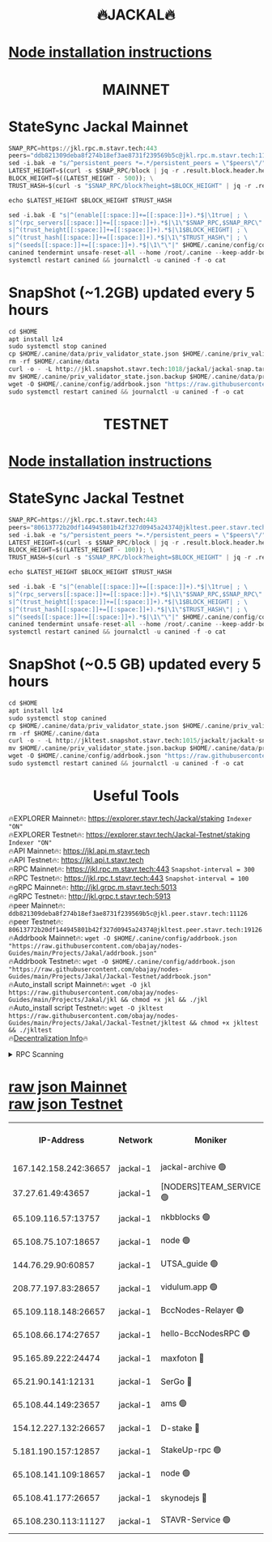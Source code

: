 <h1 align="center"> 🔥JACKAL🔥</h1>

[Node installation instructions](https://github.com/obajay/nodes-Guides/tree/main/Projects/Jakal)
=

<h1 align="center"> MAINNET</h1>

# StateSync Jackal Mainnet
```python
SNAP_RPC=https://jkl.rpc.m.stavr.tech:443
peers="ddb821309deba8f274b18ef3ae8731f239569b5c@jkl.rpc.m.stavr.tech:11126"
sed -i.bak -e "s/^persistent_peers *=.*/persistent_peers = \"$peers\"/" $HOME/.canine/config/config.toml
LATEST_HEIGHT=$(curl -s $SNAP_RPC/block | jq -r .result.block.header.height); \
BLOCK_HEIGHT=$((LATEST_HEIGHT - 500)); \
TRUST_HASH=$(curl -s "$SNAP_RPC/block?height=$BLOCK_HEIGHT" | jq -r .result.block_id.hash)

echo $LATEST_HEIGHT $BLOCK_HEIGHT $TRUST_HASH

sed -i.bak -E "s|^(enable[[:space:]]+=[[:space:]]+).*$|\1true| ; \
s|^(rpc_servers[[:space:]]+=[[:space:]]+).*$|\1\"$SNAP_RPC,$SNAP_RPC\"| ; \
s|^(trust_height[[:space:]]+=[[:space:]]+).*$|\1$BLOCK_HEIGHT| ; \
s|^(trust_hash[[:space:]]+=[[:space:]]+).*$|\1\"$TRUST_HASH\"| ; \
s|^(seeds[[:space:]]+=[[:space:]]+).*$|\1\"\"|" $HOME/.canine/config/config.toml
canined tendermint unsafe-reset-all --home /root/.canine --keep-addr-book
systemctl restart canined && journalctl -u canined -f -o cat
```
# SnapShot (~1.2GB) updated every 5 hours
```python
cd $HOME
apt install lz4
sudo systemctl stop canined
cp $HOME/.canine/data/priv_validator_state.json $HOME/.canine/priv_validator_state.json.backup
rm -rf $HOME/.canine/data
curl -o - -L http://jkl.snapshot.stavr.tech:1018/jackal/jackal-snap.tar.lz4 | lz4 -c -d - | tar -x -C $HOME/.canine --strip-components 2
mv $HOME/.canine/priv_validator_state.json.backup $HOME/.canine/data/priv_validator_state.json
wget -O $HOME/.canine/config/addrbook.json "https://raw.githubusercontent.com/obajay/nodes-Guides/main/Projects/Jakal/addrbook.json"
sudo systemctl restart canined && journalctl -u canined -f -o cat
```

<h1 align="center"> TESTNET</h1>

[Node installation instructions](https://github.com/obajay/nodes-Guides/tree/main/Projects/Jakal/Jackal-Testnet)
=

# StateSync Jackal Testnet
```python
SNAP_RPC=https://jkl.rpc.t.stavr.tech:443
peers="80613772b20df144945801b42f327d0945a24374@jkltest.peer.stavr.tech:19126"
sed -i.bak -e "s/^persistent_peers *=.*/persistent_peers = \"$peers\"/" $HOME/.canine/config/config.toml
LATEST_HEIGHT=$(curl -s $SNAP_RPC/block | jq -r .result.block.header.height); \
BLOCK_HEIGHT=$((LATEST_HEIGHT - 100)); \
TRUST_HASH=$(curl -s "$SNAP_RPC/block?height=$BLOCK_HEIGHT" | jq -r .result.block_id.hash)

echo $LATEST_HEIGHT $BLOCK_HEIGHT $TRUST_HASH

sed -i.bak -E "s|^(enable[[:space:]]+=[[:space:]]+).*$|\1true| ; \
s|^(rpc_servers[[:space:]]+=[[:space:]]+).*$|\1\"$SNAP_RPC,$SNAP_RPC\"| ; \
s|^(trust_height[[:space:]]+=[[:space:]]+).*$|\1$BLOCK_HEIGHT| ; \
s|^(trust_hash[[:space:]]+=[[:space:]]+).*$|\1\"$TRUST_HASH\"| ; \
s|^(seeds[[:space:]]+=[[:space:]]+).*$|\1\"\"|" $HOME/.canine/config/config.toml
canined tendermint unsafe-reset-all --home /root/.canine --keep-addr-book
systemctl restart canined && journalctl -u canined -f -o cat
```
# SnapShot (~0.5 GB) updated every 5 hours
```python
cd $HOME
apt install lz4
sudo systemctl stop canined
cp $HOME/.canine/data/priv_validator_state.json $HOME/.canine/priv_validator_state.json.backup
rm -rf $HOME/.canine/data
curl -o - -L http://jkltest.snapshot.stavr.tech:1015/jackalt/jackalt-snap.tar.lz4 | lz4 -c -d - | tar -x -C $HOME/.canine --strip-components 2
mv $HOME/.canine/priv_validator_state.json.backup $HOME/.canine/data/priv_validator_state.json
wget -O $HOME/.canine/config/addrbook.json "https://raw.githubusercontent.com/obajay/nodes-Guides/main/Projects/Jakal/Jackal-Testnet/addrbook.json"
sudo systemctl restart canined && journalctl -u canined -f -o cat
```

 <h1 align="center"> Useful Tools</h1>

🔥EXPLORER Mainnet🔥:      https://explorer.stavr.tech/Jackal/staking		        `Indexer "ON"` \
🔥EXPLORER Testnet🔥:      https://explorer.stavr.tech/Jackal-Testnet/staking     `Indexer "ON"` \
🔥API Mainnet🔥: 			 		 https://jkl.api.m.stavr.tech \
🔥API Testnet🔥: 			 		 https://jkl.api.t.stavr.tech \
🔥RPC Mainnet🔥:           https://jkl.rpc.m.stavr.tech:443              `Snapshot-interval = 300` \
🔥RPC Testnet🔥:           https://jkl.rpc.t.stavr.tech:443              `Snapshot-interval = 100` \
🔥gRPC Mainnet🔥:          http://jkl.grpc.m.stavr.tech:5013 \
🔥gRPC Testnet🔥:          http://jkl.grpc.t.stavr.tech:5913 \
🔥peer Mainnet🔥:					 `ddb821309deba8f274b18ef3ae8731f239569b5c@jkl.peer.stavr.tech:11126` \
🔥peer Testnet🔥:					 `80613772b20df144945801b42f327d0945a24374@jkltest.peer.stavr.tech:19126` \
🔥Addrbook Mainnet🔥:    ```wget -O $HOME/.canine/config/addrbook.json "https://raw.githubusercontent.com/obajay/nodes-Guides/main/Projects/Jakal/addrbook.json"``` \
🔥Addrbook Testnet🔥:    ```wget -O $HOME/.canine/config/addrbook.json "https://raw.githubusercontent.com/obajay/nodes-Guides/main/Projects/Jakal/Jackal-Testnet/addrbook.json"``` \
🔥Auto_install script Mainnet🔥: ```wget -O jkl https://raw.githubusercontent.com/obajay/nodes-Guides/main/Projects/Jakal/jkl && chmod +x jkl && ./jkl``` \
🔥Auto_install script Testnet🔥: ```wget -O jkltest https://raw.githubusercontent.com/obajay/nodes-Guides/main/Projects/Jakal/Jackal-Testnet/jkltest && chmod +x jkltest && ./jkltest``` \
🔥[Decentralization Info](https://github.com/obajay/StateSync-snapshots/tree/main/Projects/Jackal/Decentralization)🔥


<details>
<summary>RPC Scanning</summary>

<h2 align="center"> We scan nodes in real time every 4 hours. And we provide the final result of RPC endpoints.
We cannot influence the operation of these nodes in any way. </h2>


```python
If Voting Power is higher than 0 --> then the Node is a validator of the network and may be subject to attack and be a potential threat to the chain.
```
```python
We marked such validators with a red symbol
```

</details>

[raw json Mainnet](https://rpc-check.jaclalm.stavr.tech/jaclalm/rpc-jaclalm-result.json) \
[raw json Testnet](https://github.com/obajay/StateSync-snapshots/tree/main/Projects/Jackal/Rpc-Check-Testnet)
=

<table><tr><th>IP-Address</th><th>Network</th><th>Moniker</th><th>Latest Block Height</th><th>Earliest Block Height</th><th>Catching Up</th><th>Tx Index</th><th>Voting Power</th><th>Scan Time</th></tr><tr><td>167.142.158.242:36657</td><td>jackal-1</td><td>jackal-archive 🟢</td><td>6453207</td><td>2770293</td><td>False</td><td>on</td><td>0</td><td>2024-02-12T03:03:10.081057169UTC</td></tr><tr><td>37.27.61.49:43657</td><td>jackal-1</td><td>[NODERS]TEAM_SERVICE 🟢</td><td>6453191</td><td>6142001</td><td>False</td><td>on</td><td>0</td><td>2024-02-12T03:01:03.172006163UTC</td></tr><tr><td>65.109.116.57:13757</td><td>jackal-1</td><td>nkbblocks 🟢</td><td>6453209</td><td>6207001</td><td>False</td><td>on</td><td>0</td><td>2024-02-12T03:03:23.466585743UTC</td></tr><tr><td>65.108.75.107:18657</td><td>jackal-1</td><td>node 🟢</td><td>6453201</td><td>6260001</td><td>False</td><td>on</td><td>0</td><td>2024-02-12T03:02:17.417159500UTC</td></tr><tr><td>144.76.29.90:60857</td><td>jackal-1</td><td>UTSA_guide 🟢</td><td>6453204</td><td>6280001</td><td>False</td><td>on</td><td>0</td><td>2024-02-12T03:02:38.959079102UTC</td></tr><tr><td>208.77.197.83:28657</td><td>jackal-1</td><td>vidulum.app 🟢</td><td>6453207</td><td>6296001</td><td>False</td><td>on</td><td>0</td><td>2024-02-12T03:03:08.791266014UTC</td></tr><tr><td>65.109.118.148:26657</td><td>jackal-1</td><td>BccNodes-Relayer 🟢</td><td>6453203</td><td>6364601</td><td>False</td><td>on</td><td>0</td><td>2024-02-12T03:02:34.166162080UTC</td></tr><tr><td>65.108.66.174:27657</td><td>jackal-1</td><td>hello-BccNodesRPC 🟢</td><td>6453204</td><td>6408501</td><td>False</td><td>on</td><td>0</td><td>2024-02-12T03:02:41.374917660UTC</td></tr><tr><td>95.165.89.222:24474</td><td>jackal-1</td><td>maxfoton 🔴</td><td>6453205</td><td>6430001</td><td>False</td><td>off</td><td>117661</td><td>2024-02-12T03:02:52.558133311UTC</td></tr><tr><td>65.21.90.141:12131</td><td>jackal-1</td><td>SerGo 🔴</td><td>6453193</td><td>6431811</td><td>False</td><td>off</td><td>51100</td><td>2024-02-12T03:01:22.894429184UTC</td></tr><tr><td>65.108.44.149:23657</td><td>jackal-1</td><td>ams 🟢</td><td>6453205</td><td>6431811</td><td>False</td><td>on</td><td>0</td><td>2024-02-12T03:02:52.883195543UTC</td></tr><tr><td>154.12.227.132:26657</td><td>jackal-1</td><td>D-stake 🔴</td><td>6453187</td><td>6434501</td><td>False</td><td>off</td><td>130243</td><td>2024-02-12T03:01:06.570255988UTC</td></tr><tr><td>5.181.190.157:12857</td><td>jackal-1</td><td>StakeUp-rpc 🟢</td><td>6453182</td><td>6442001</td><td>False</td><td>on</td><td>0</td><td>2024-02-12T03:01:05.741047734UTC</td></tr><tr><td>65.108.141.109:18657</td><td>jackal-1</td><td>node 🟢</td><td>6453192</td><td>6444728</td><td>False</td><td>on</td><td>0</td><td>2024-02-12T03:01:13.812950157UTC</td></tr><tr><td>65.108.41.177:26657</td><td>jackal-1</td><td>skynodejs 🔴</td><td>6453208</td><td>6445176</td><td>False</td><td>on</td><td>83702</td><td>2024-02-12T03:03:10.460506999UTC</td></tr><tr><td>65.108.230.113:11127</td><td>jackal-1</td><td>STAVR-Service 🟢</td><td>6453205</td><td>6453001</td><td>False</td><td>on</td><td>0</td><td>2024-02-12T03:02:55.280979672UTC</td></tr></table>
